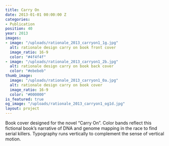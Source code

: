 ```yaml
---
title: Carry On
date: 2013-01-01 00:00:00 Z
categories:
- Publication
position: 40
year: 2013
images:
- image: "/uploads/rationale_2013_carryon1_1g.jpg"
  alt: rationale design carry on book front cover
  image_ratio: 16-9
  color: "#4f4f4f"
- image: "/uploads/rationale_2013_carryon1_2b.jpg"
  alt: rationale design carry on book back cover
  color: "#ebebeb"
thumb_image:
  image: "/uploads/rationale_2013_carryon1_0a.jpg"
  alt: rationale design carry on book cover
  image_ratio: 16-9
  color: "#000000"
is_featured: true
og_image: "/uploads/rationale_2013_carryon1_og1d.jpg"
layout: project
---
```


Book cover designed for the novel “Carry On”. Color bands reflect this fictional book’s narrative of DNA and genome mapping in the race to find serial killers. Typography runs vertically to complement the sense of vertical motion.